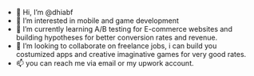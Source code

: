 - 👋 Hi, I’m @dhiabf
- 👀 I’m interested in mobile and game development
- 🌱 I’m currently learning A/B testing for E-commerce websites and building hypotheses for better conversion rates and revenue.
- 💞️ I’m looking to collaborate on freelance jobs, i can build you costumized apps and creative imaginative games for very good rates.
- 📫 you can reach me via email or my upwork account.

<!---
dhiabf/dhiabf is a ✨ special ✨ repository because its `README.md` (this file) appears on your GitHub profile.
You can click the Preview link to take a look at your changes.
--->
